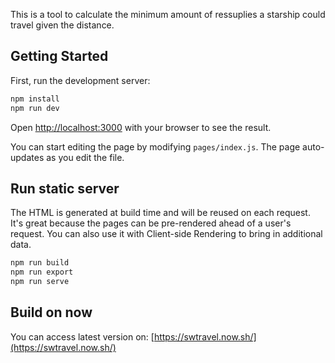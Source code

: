 This is a tool to calculate the minimum amount of ressuplies a starship could travel given the distance.

## Getting Started

First, run the development server:

```bash
npm install
npm run dev
```

Open [http://localhost:3000](http://localhost:3000) with your browser to see the result.

You can start editing the page by modifying `pages/index.js`. The page auto-updates as you edit the file.

## Run static server
The HTML is generated at build time and will be reused on each request. It's great because the pages can be pre-rendered ahead of a user's request. You can also use it with Client-side Rendering to bring in additional data.

```bash
npm run build
npm run export
npm run serve
```

## Build on now
You can access latest version on:
[https://swtravel.now.sh/](https://swtravel.now.sh/)
